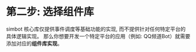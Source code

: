 # 第二步: 选择组件库

simbot 核心库仅提供事件调度等基础功能的实现, 而不提供针对任何特定平台的具体逻辑实现。
那么你想要开发一个特定平台的应用（例如: QQ频道Bot）就需要添加对应的**组件库实现**。
